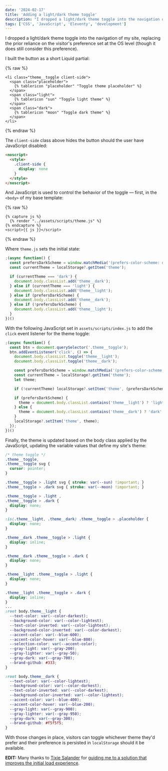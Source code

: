 ```yaml
---
date: '2024-02-17'
title: 'Adding a light/dark theme toggle'
description: "I dropped a light/dark theme toggle into the navigation of my site, replacing the prior reliance on the visitor's preference set at the OS level (though it does still consider this preference)."
tags: ['CSS', 'JavaScript', 'Eleventy', 'development']
---
```

I dropped a light/dark theme toggle into the navigation of my site, replacing the prior reliance on the visitor's preference set at the OS level (though it does still consider this preference).<!-- excerpt -->

I built the button as a short Liquid partial:

{% raw %}
```liquid
<li class="theme__toggle client-side">
  <span class="placeholder">
    {% tablericon "placeholder" "Toggle theme placeholder" %}
  </span>
  <span class="light">
    {% tablericon "sun" "Toggle light theme" %}
  </span>
  <span class="dark">
    {% tablericon "moon" "Toggle dark theme" %}
  </span>
</li>
```
{% endraw %}

The `client-side` class above hides the button should the user have JavaScript disabled:

```html
<noscript>
  <style>
    .client-side {
      display: none
    }
  </style>
</noscript>
```

And JavaScript is used to control the behavior of the toggle — first, in the `<body>` of my base template:

{% raw %}
```liquid
{% capture js %}
  {% render "../assets/scripts/theme.js" %}
{% endcapture %}
<script>{{ js }}</script>
```
{% endraw %}

Where `theme.js` sets the initial state:

```javascript
;(async function() {
  const prefersDarkScheme = window.matchMedia('(prefers-color-scheme: dark)').matches;
  const currentTheme = localStorage?.getItem('theme');

  if (currentTheme === 'dark') {
    document.body.classList.add('theme__dark');
  } else if (currentTheme === 'light') {
    document.body.classList.add('theme__light');
  } else if (prefersDarkScheme) {
    document.body.classList.add('theme__dark');
  } else if (!prefersDarkScheme) {
    document.body.classList.add('theme__light');
  }
})()
```

With the following JavaScript set in `assets/scripts/index.js` to add the `click` event listener for the theme toggle:

```javascript
;(async function() {
  const btn = document.querySelector('.theme__toggle');
  btn.addEventListener('click', () => {
    document.body.classList.toggle('theme__light');
    document.body.classList.toggle('theme__dark');

    const prefersDarkScheme = window.matchMedia('(prefers-color-scheme: dark)').matches;
    const currentTheme = localStorage?.getItem('theme');
    let theme;

    if (!currentTheme) localStorage?.setItem('theme', (prefersDarkScheme ? 'dark' : 'light'))

    if (prefersDarkScheme) {
      theme = document.body.classList.contains('theme__light') ? 'light' : 'dark';
    } else {
      theme = document.body.classList.contains('theme__dark') ? 'dark' : 'light';
    }
    localStorage?.setItem('theme', theme);
  });
})()
```

Finally, the theme is updated based on the body class applied by the JavaScript, updating the variable values that define my site's theme:

```css
/* theme toggle */
.theme__toggle,
.theme__toggle svg {
  cursor: pointer;
}

.theme__toggle > .light svg { stroke: var(--sun) !important; }
.theme__toggle > .dark svg { stroke: var(--moon) !important; }

.theme__toggle > .light ,
.theme__toggle > .dark {
  display: none;
}

:is(.theme__light, .theme__dark) .theme__toggle > .placeholder {
  display: none;
}

.theme__dark .theme__toggle > .light {
  display: inline;
}

.theme__dark .theme__toggle > .dark {
  display: none;
}

.theme__light .theme__toggle > .light {
  display: none;
}

.theme__light .theme__toggle > .dark {
  display: inline;
}
...
:root body.theme__light {
  --text-color: var(--color-darkest);
  --background-color: var(--color-lightest);
  --text-color-inverted: var(--color-lightest);
  --background-color-inverted: var(--color-darkest);
  --accent-color: var(--blue-600);
  --accent-color-hover: var(--blue-800);
  --selection-color: var(--accent-color);
  --gray-light: var(--gray-200);
  --gray-lighter: var(--gray-50);
  --gray-dark: var(--gray-700);
  --brand-github: #333;
}

:root body.theme__dark {
  --text-color: var(--color-lightest);
  --background-color: var(--color-darkest);
  --text-color-inverted: var(--color-darkest);
  --background-color-inverted: var(--color-lightest);
  --accent-color: var(--blue-400);
  --accent-color-hover: var(--blue-200);
  --gray-light: var(--gray-900);
  --gray-lighter: var(--gray-950);
  --gray-dark: var(--gray-300);
  --brand-github: #f5f5f5;
}
```

With those changes in place, visitors can toggle whichever theme they'd prefer and their preference is persisted in `localStorage` should it be available.

**EDIT:** Many thanks to [Tixie Salander](https://mastodon.guerilla.studio/@tixie) for [guiding me to a solution that improves the initial load experience](https://mastodon.guerilla.studio/@tixie/111950371813634672).